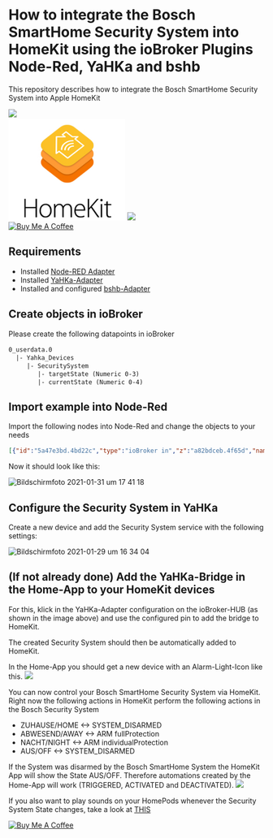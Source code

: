 # How to integrate the Bosch SmartHome Security System into HomeKit using the ioBroker Plugins Node-Red, YaHKa and bshb
This repository describes how to integrate the Bosch SmartHome Security System into Apple HomeKit
<div><img src="https://url.oelrichsgarcia.de/Apple-HomeKit-Security-System-integration-for-Bosch-SmartHome/track"></div>
<div>
  <img src="https://github.com/MrDrache333/Apple-HomeKit-Security-System-integration-for-Bosch-SmartHome/blob/main/homekit.jpg?raw=true" height=200px>
  <img src="https://github.com/holomekc/ioBroker.bshb/raw/master/admin/bshb-logo.jpg" height=200px>
</div>
<a href="https://www.buymeacoffee.com/MrDrache333" target="_blank"><img src="https://cdn.buymeacoffee.com/buttons/v2/default-yellow.png" height=40px alt="Buy Me A Coffee"></a>

## Requirements
- Installed [Node-RED Adapter](https://github.com/ioBroker/ioBroker.node-red)
- Installed [YaHKa-Adapter](https://github.com/jensweigele/ioBroker.yahka)
- Installed and configured [bshb-Adapter](https://github.com/holomekc/ioBroker.bshb)

## Create objects in ioBroker
Please create the following datapoints in ioBroker

```
0_userdata.0
  |- Yahka_Devices
     |- SecuritySystem
        |- targetState (Numeric 0-3)
        |- currentState (Numeric 0-4)
```

## Import example into Node-Red
Import the following nodes into Node-Red and change the objects to your needs
```json
[{"id":"5a47e3bd.4bd22c","type":"ioBroker in","z":"a82bdceb.4f65d","name":"Bosch Security System State","topic":"bshb.0.intrusionDetectionSystem.IntrusionDetectionControl.value","payloadType":"value","onlyack":"","func":"all","gap":"","fireOnStart":"false","x":160,"y":1020,"wires":[["a76a6f68.f61a2"]]},{"id":"56b29dc0.6e63dc","type":"ioBroker in","z":"a82bdceb.4f65d","name":"Bosch Security System Alarmstate","topic":"bshb.0.intrusionDetectionSystem.SurveillanceAlarm.value","payloadType":"value","onlyack":"","func":"all","gap":"","fireOnStart":"false","x":180,"y":1080,"wires":[["a76a6f68.f61a2"]]},{"id":"b8fa720e.76e278","type":"ioBroker out","z":"a82bdceb.4f65d","name":"Bosch Security System Currentstate","topic":"0_userdata.0.Yahka_Devices.SecuritySystem.currentState","ack":"true","autoCreate":"false","stateName":"","role":"","payloadType":"","readonly":"","stateUnit":"","stateMin":"","stateMax":"","x":1030,"y":980,"wires":[]},{"id":"dfc422ad.2eec2","type":"ioBroker in","z":"a82bdceb.4f65d","name":"Bosch Security System Targetstate","topic":"0_userdata.0.Yahka_Devices.SecuritySystem.targetState","payloadType":"value","onlyack":"","func":"rbe","gap":"","fireOnStart":"false","x":180,"y":1140,"wires":[["84850a14.181988"]]},{"id":"8863ec95.6479a8","type":"function","z":"a82bdceb.4f65d","name":"","func":"var armed = msg.payload == \"SYSTEM_ARMED\"\nvar alarm = msg.payload == \"ALARM_ON\"\nvar profile = Number(msg.activeProfile)\nif (armed){\n    if (profile === 0){\n        msg.payload = 1\n    }else if (profile === 2){\n        msg.payload = 2\n    }\n}else {\n    msg.payload = 3\n}\nif (alarm){\n    msg.payload = 4\n}\nreturn msg;","outputs":1,"noerr":0,"initialize":"","finalize":"","x":600,"y":1020,"wires":[["768425c0.a25564","70cae884.4fa448"]]},{"id":"190d0f1b.963e39","type":"function","z":"a82bdceb.4f65d","name":"","func":"msg.newState = Number(msg.payload);\nmsg.payload = true\nif (msg.newState != Number(msg.currentState))\n    return msg;","outputs":1,"noerr":0,"initialize":"","finalize":"","x":580,"y":1140,"wires":[["5fb6e50a.1f846c"]]},{"id":"a76a6f68.f61a2","type":"ioBroker get","z":"a82bdceb.4f65d","name":"Active Profile","topic":"bshb.0.intrusionDetectionSystem.IntrusionDetectionControl.activeProfile","attrname":"activeProfile","payloadType":"value","x":430,"y":1020,"wires":[["8863ec95.6479a8","3cd51038.d5dd5"]]},{"id":"2756b4ea.126be4","type":"ioBroker out","z":"a82bdceb.4f65d","name":"Disarm","topic":"bshb.0.intrusionDetectionControl.disarmProtection","ack":"false","autoCreate":"false","stateName":"","role":"","payloadType":"","readonly":"","stateUnit":"","stateMin":"","stateMax":"","x":960,"y":1100,"wires":[]},{"id":"5fb6e50a.1f846c","type":"switch","z":"a82bdceb.4f65d","name":"Switch TargetState","property":"newState","propertyType":"msg","rules":[{"t":"eq","v":"0","vt":"num"},{"t":"eq","v":"1","vt":"num"},{"t":"eq","v":"2","vt":"num"},{"t":"eq","v":"3","vt":"num"}],"checkall":"true","repair":false,"outputs":4,"x":750,"y":1140,"wires":[["2756b4ea.126be4"],["dfb57347.1c5078"],["5325863d.d11b4"],["2756b4ea.126be4"]]},{"id":"dfb57347.1c5078","type":"ioBroker out","z":"a82bdceb.4f65d","name":"FullProtection","topic":"bshb.0.intrusionDetectionControl.fullProtection","ack":"false","autoCreate":"false","stateName":"","role":"","payloadType":"","readonly":"","stateUnit":"","stateMin":"","stateMax":"","x":980,"y":1140,"wires":[]},{"id":"5325863d.d11b4","type":"ioBroker out","z":"a82bdceb.4f65d","name":"Individual Protection","topic":"bshb.0.intrusionDetectionControl.individualProtection","ack":"false","autoCreate":"false","stateName":"","role":"","payloadType":"","readonly":"","stateUnit":"","stateMin":"","stateMax":"","x":1000,"y":1180,"wires":[]},{"id":"84850a14.181988","type":"ioBroker get","z":"a82bdceb.4f65d","name":"Current State","topic":"0_userdata.0.Yahka_Devices.SecuritySystem.currentState","attrname":"currentState","payloadType":"value","x":420,"y":1140,"wires":[["190d0f1b.963e39"]]},{"id":"768425c0.a25564","type":"switch","z":"a82bdceb.4f65d","name":"","property":"payload","propertyType":"msg","rules":[{"t":"neq","v":"4","vt":"num"}],"checkall":"true","repair":false,"outputs":1,"x":790,"y":1020,"wires":[["76e25e85.c71e48"]]},{"id":"70cae884.4fa448","type":"delay","z":"a82bdceb.4f65d","name":"delay","pauseType":"delay","timeout":"50","timeoutUnits":"milliseconds","rate":"1","nbRateUnits":"1","rateUnits":"second","randomFirst":"1","randomLast":"5","randomUnits":"seconds","drop":false,"x":790,"y":980,"wires":[["b8fa720e.76e278"]]},{"id":"76e25e85.c71e48","type":"ioBroker out","z":"a82bdceb.4f65d","name":"Bosch Security System Targetstate","topic":"0_userdata.0.Yahka_Devices.SecuritySystem.targetState","ack":"true","autoCreate":"false","stateName":"","role":"","payloadType":"","readonly":"","stateUnit":"","stateMin":"","stateMax":"","x":1020,"y":1020,"wires":[]}]
```
Now it should look like this:

![Bildschirmfoto 2021-01-31 um 17 41 18](https://user-images.githubusercontent.com/22854641/106391022-8d0f8100-63eb-11eb-8764-c2e968511592.jpg)


## Configure the Security System in YaHKa
Create a new device and add the Security System service with the following settings:

![Bildschirmfoto 2021-01-29 um 16 34 04](https://user-images.githubusercontent.com/22854641/106294893-096d5d00-6250-11eb-879d-da70e25c1a32.jpg)

## (If not already done) Add the YaHKa-Bridge in the Home-App to your HomeKit devices
For this, klick in the YaHKa-Adapter configuration on the ioBroker-HUB (as shown in the image above) and use the configured pin to add the bridge to HomeKit.

The created Security System should then be automatically added to HomeKit.

In the Home-App you should get a new device with an Alarm-Light-Icon like this.
<img src="https://user-images.githubusercontent.com/22854641/106295636-fc9d3900-6250-11eb-826b-037505caace5.jpg" width=500px>

You can now control your Bosch SmartHome Security System via HomeKit.
Right now the following actions in HomeKit perform the following actions in the Bosch Security System

* ZUHAUSE/HOME <-> SYSTEM_DISARMED
* ABWESEND/AWAY <-> ARM fullProtection
* NACHT/NIGHT <-> ARM individualProtection
* AUS/OFF <-> SYSTEM_DISARMED

If the System was disarmed by the Bosch SmartHome System the HomeKit App will show the State AUS/OFF. Therefore automations created by the Home-App will work (TRIGGERED, ACTIVATED and DEACTIVATED). 
<img src="https://user-images.githubusercontent.com/22854641/106296506-0d01e380-6252-11eb-8aa6-94920d0f947b.jpg" width=500px>

If you also want to play sounds on your HomePods whenever the Security System State changes, take a look at [THIS](https://github.com/MrDrache333/Apple-HomeKit-Alarmanlage-Sounds)

<a href="https://www.buymeacoffee.com/MrDrache333" target="_blank"><img src="https://cdn.buymeacoffee.com/buttons/v2/default-yellow.png" height=40px alt="Buy Me A Coffee"></a>
